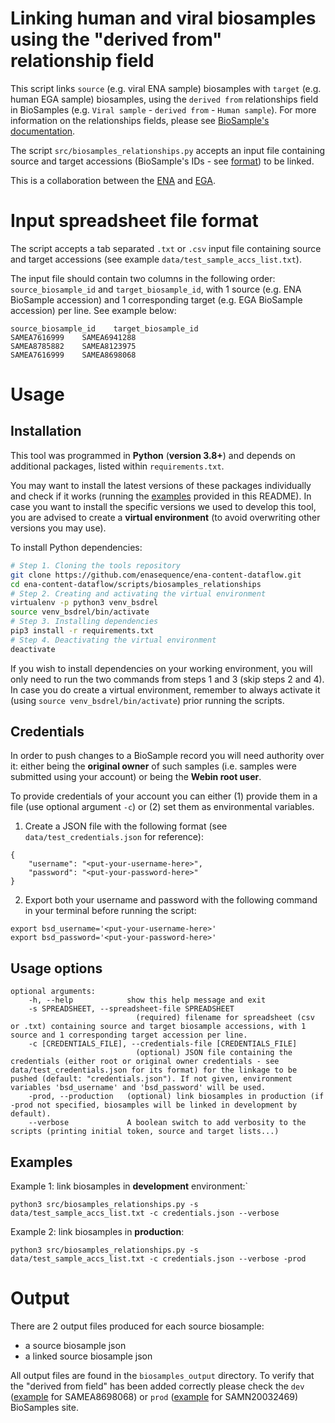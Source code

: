 # Linking human and viral biosamples using the "derived from" relationship field

This script links ``source`` (e.g. viral ENA sample) biosamples with ``target`` (e.g. human EGA sample) biosamples, using the ``derived from`` relationships field in BioSamples (e.g. ``Viral sample`` - ``derived from`` - ``Human sample``). For more information on the relationships fields, please see [BioSample's documentation](https://www.ebi.ac.uk/biosamples/docs/guides/relationships).  

The script ``src/biosamples_relationships.py`` accepts an input file containing source and target accessions (BioSample's IDs - see [format](https://www.ebi.ac.uk/biosamples/docs/faq#_what_pattern_do_biosamples_accessions_follow)) to be linked.
  
This is a collaboration between the [ENA](https://www.ebi.ac.uk/ena/browser/home) and [EGA](https://ega-archive.org/).   

# Input spreadsheet file format

The script accepts a tab separated ``.txt`` or ``.csv`` input file containing source and target accessions (see example ``data/test_sample_accs_list.txt``).

The input file should contain two columns in the following order: ``source_biosample_id`` and ``target_biosample_id``, with 1 source (e.g. ENA BioSample accession) and 1 corresponding target (e.g. EGA BioSample accession) per line. See example below:

```
source_biosample_id    target_biosample_id
SAMEA7616999	SAMEA6941288
SAMEA8785882	SAMEA8123975
SAMEA7616999	SAMEA8698068
```


# Usage 

## Installation
This tool was programmed in **Python** (**version 3.8+**) and depends on additional packages, listed within ``requirements.txt``. 

You may want to install the latest versions of these packages individually and check if it works (running the [examples](#Examples) provided in this README). In case you want to install the specific versions we used to develop this tool, you are advised to create a **virtual environment** (to avoid overwriting other versions you may use).

To install Python dependencies:
```bash
# Step 1. Cloning the tools repository
git clone https://github.com/enasequence/ena-content-dataflow.git
cd ena-content-dataflow/scripts/biosamples_relationships
# Step 2. Creating and activating the virtual environment
virtualenv -p python3 venv_bsdrel
source venv_bsdrel/bin/activate
# Step 3. Installing dependencies
pip3 install -r requirements.txt
# Step 4. Deactivating the virtual environment
deactivate
```
If you wish to install dependencies on your working environment, you will only need to run the two commands from steps 1 and 3 (skip steps 2 and 4). In case you do create a virtual environment, remember to always activate it (using `source venv_bsdrel/bin/activate`) prior running the scripts.

## Credentials
In order to push changes to a BioSample record you will need authority over it: either being the **original owner** of such samples (i.e. samples were submitted using your account) or being the **Webin root user**. 

To provide credentials of your account you can either (1) provide them in a file (use optional argument ``-c``) or (2) set them as environmental variables. 
1. Create a JSON file with the following format (see ``data/test_credentials.json`` for reference):
````
{
    "username": "<put-your-username-here>",
    "password": "<put-your-password-here>"
}
````
2. Export both your username and password with the following command in your terminal before running the script:
````
export bsd_username='<put-your-username-here>'
export bsd_password='<put-your-password-here>'
````

## Usage options

    optional arguments:
        -h, --help            show this help message and exit
        -s SPREADSHEET, --spreadsheet-file SPREADSHEET
                                (required) filename for spreadsheet (csv or .txt) containing source and target biosample accessions, with 1 source and 1 corresponding target accession per line.
        -c [CREDENTIALS_FILE], --credentials-file [CREDENTIALS_FILE]
                                (optional) JSON file containing the credentials (either root or original owner credentials - see data/test_credentials.json for its format) for the linkage to be pushed (default: "credentials.json"). If not given, environment variables 'bsd_username' and 'bsd_password' will be used.
        -prod, --production   (optional) link biosamples in production (if -prod not specified, biosamples will be linked in development by default).
        --verbose             A boolean switch to add verbosity to the scripts (printing initial token, source and target lists...)
  

## Examples

Example 1: link biosamples in **development** environment:`
````
python3 src/biosamples_relationships.py -s data/test_sample_accs_list.txt -c credentials.json --verbose
````
Example 2: link biosamples in **production**:
````
python3 src/biosamples_relationships.py -s data/test_sample_accs_list.txt -c credentials.json --verbose -prod
````
    
# Output
There are 2 output files produced for each source biosample:
- a source biosample json
- a linked source biosample json 

All output files are found in the ``biosamples_output`` directory. To verify that the "derived from field" has been added correctly please check the ``dev`` ([example](https://wwwdev.ebi.ac.uk/biosamples/samples/SAMEA8698068) for SAMEA8698068) or ``prod`` ([example](https://www.ebi.ac.uk/biosamples/samples/SAMN20032469) for SAMN20032469) BioSamples site.
